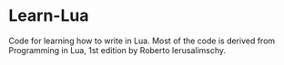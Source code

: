 # Learn-Lua

Code for learning how to write in Lua. Most of the code is derived from Programming in Lua, 1st edition by Roberto Ierusalimschy.
